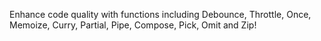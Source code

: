 Enhance code quality with functions including Debounce, Throttle, Once, Memoize, Curry, Partial, Pipe, Compose, Pick, Omit and Zip!

